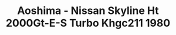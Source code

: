 ---
layout: product
title: "Aoshima - Nissan Skyline Ht 2000Gt-E-S Turbo Khgc211 1980"
price: "TBA" 
desc: "N/A"
img_path: "/assets/img/AO46937.jpg"
brand: "N/A"
available: false
special_offer: false
new: false
soon: false
cat: "010000"
subcat: "013700"
subsubcat: "0N/A"
sifra: "AO46937"
popular: false
---